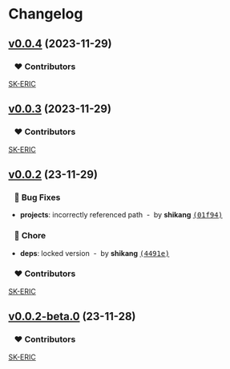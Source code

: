 # Changelog

## [v0.0.4](https://github.com/SK-ERIC/eslint-config/compare/v0.0.3...v0.0.4) (2023-11-29)

### &nbsp;&nbsp;&nbsp;❤️ Contributors


[SK-ERIC](mailto:graceful.sk0@gmail.com)

## [v0.0.3](https://github.com/SK-ERIC/eslint-config/compare/v0.0.2...v0.0.3) (2023-11-29)

### &nbsp;&nbsp;&nbsp;❤️ Contributors

[SK-ERIC](mailto:graceful.sk0@gmail.com)

## [v0.0.2](https://github.com/SK-ERIC/eslint-config/compare/v0.0.2-beta.0...v0.0.2) (23-11-29)

### &nbsp;&nbsp;&nbsp;🐞 Bug Fixes

- **projects**: incorrectly referenced path &nbsp;-&nbsp; by **shikang** [<samp>(01f94)</samp>](https://github.com/SK-ERIC/eslint-config/commit/01f94ee)

### &nbsp;&nbsp;&nbsp;🏡 Chore

- **deps**: locked version &nbsp;-&nbsp; by **shikang** [<samp>(4491e)</samp>](https://github.com/SK-ERIC/eslint-config/commit/4491e5c)

### &nbsp;&nbsp;&nbsp;❤️ Contributors

[SK-ERIC](mailto:graceful.sk0@gmail.com)

## [v0.0.2-beta.0](https://github.com/SK-ERIC/eslint-config/compare/...v0.0.2-beta.0) (23-11-28)

### &nbsp;&nbsp;&nbsp;❤️ Contributors

[SK-ERIC](mailto:graceful.sk0@gmail.com)
